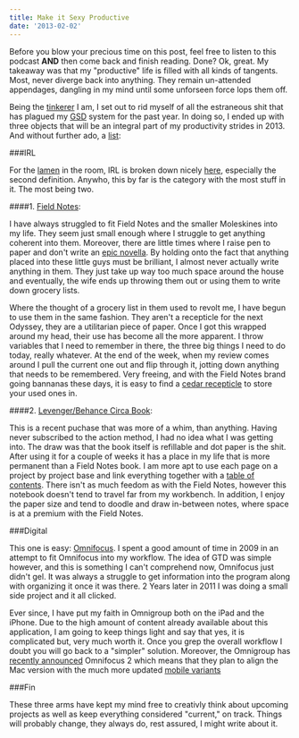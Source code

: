 ```yaml
---
title: Make it Sexy Productive
date: '2013-02-02'
---
```


Before you blow your precious time on this post, feel free to listen to this
podcast __AND__ then come back and finish reading. Done? Ok, great. My takeaway
was that my "productive" life is filled with all kinds of tangents. Most, never
diverge back into anything. They remain un-attended appendages, dangling in my
mind until some unforseen force lops them off.

Being the [tinkerer][2] I am, I set out to rid myself of all the estraneous shit
that has plagued my [GSD][9] system for the past year.
In doing so, I ended up with three objects that will be an integral part of my
productivity strides in 2013. And without further ado, a [list][10]:

###IRL

For the [lamen][3] in the room, IRL is broken down nicely [here][4], especially
the second definition. Anywho, this by far is the category with the most stuff in
it. The most being two.

####1. [Field Notes][5]:

I have always struggled to fit Field Notes and the smaller
Moleskines into my life. They seem just small enough where I struggle to get
anything coherent into them. Moreover, there are little times where I raise pen to
paper and don't write an [epic novella][11]. By holding onto the fact that anything placed into
these little guys must be brilliant, I almost never actually write anything in them.
They just take up way too much space around the house and eventually, the wife
ends up throwing them out or using them to write down grocery lists.

Where the thought of a grocery list in them used to revolt me, I have begun to use
them in the same fashion. They aren't a recepticle for the next Odyssey, they are
a utilitarian piece of paper. Once I got this wrapped around my head, their use
has become all the more apparent. I throw variables that I need to remember in there,
the three big things I need to do today, really whatever. At the end of the week,
when my review comes around I pull the current one out and flip through it, jotting
down anything that needs to be remembered. Very freeing, and with the Field Notes brand
going bannanas these days, it is easy to find a [cedar recepticle][5] to store your used ones in.

####2. [Levenger/Behance Circa Book][6]:

This is a recent puchase that was more of a whim, than anything. Having never
subscribed to the action method, I had no idea what I was getting into. The draw was
that the book itself is refillable and dot paper is the shit. After using it for
a couple of weeks it has a place in my life that is more permanent than a Field Notes
book. I am more apt to use each page on a project by project base and link everything
together with a [table of contents][7]. There isn't as much feedom as with the
Field Notes, however this notebook doesn't tend to travel far from my workbench. In addition,
I enjoy the paper size and tend to doodle and draw in-between notes, where space
is at a premium with the Field Notes.

###Digital

This one is easy: [Omnifocus][8]. I spent a good amount of time in 2009 in an
attempt to fit Omnifocus into my workflow. The idea of GTD was simple however,
and this is something I can't comprehend now, Omnifocus just didn't gel. It was always
a struggle to get information into the program along with organizing it once it was there.
2 Years later in 2011 I was doing a small side project and it all clicked.

Ever since, I have put my faith in Omnigroup both on the iPad and the iPhone.
Due to the high amount of content already available about this application, I am
going to keep things light and say that yes, it is complicated but, very much
worth it. Once you grep the overall workflow I doubt you will go back to a
"simpler" solution. Moreover, the Omnigroup has [recently announced][12] Omnifocus 2
which means that they plan to align the Mac version with the much more updated [mobile
variants][13]

###Fin

These three arms have kept my mind free to creativly think about upcoming projects
as well as keep everything considered "current," on track. Things will probably change, they always do,
rest assured, I might write about it.

[2]: https://gimmebar.com/view/50730705aac422613b000001/big
[3]: http://www.urbandictionary.com/define.php?term=lamen+terms
[4]: http://www.urbandictionary.com/define.php?term=IRL
[5]: http://fieldnotesbrand.com/shop/
[6]: http://www.creativesoutfitter.com/product/29/action-circa-notebook
[7]: http://www.fourhourworkweek.com/blog/2007/12/05/how-to-take-notes-like-an-alpha-geek-plus-my-2600-date-challenge/
[8]: https://www.omnigroup.com/products/omnifocus/
[9]: http://www.doitfuckingnow.com/
[10]: http://youtu.be/-JFfN5pKzFU
[11]: http://www.amazon.com/s/ref=nb_sb_ss_i_1_10?url=search-alias%3Daps&field-keywords=mitchener&sprefix=bosch+icon%2Caps%2C162
[12]: http://www.omnigroup.com/blog/entry/debut-of-omnifocus-2
[13]: http://www.omnigroup.com/products/omnifocus-iphone/
